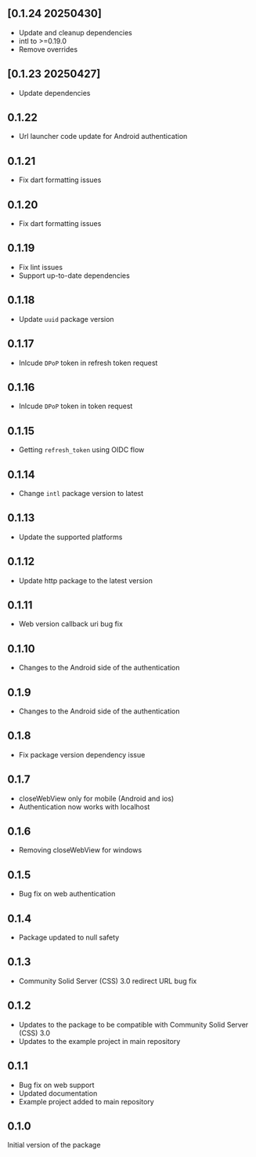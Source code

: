 ## [0.1.24 20250430]

* Update and cleanup dependencies
* intl to >=0.19.0
* Remove overrides

## [0.1.23 20250427]

* Update dependencies

## 0.1.22

* Url launcher code update for Android authentication

## 0.1.21

* Fix dart formatting issues

## 0.1.20

* Fix dart formatting issues

## 0.1.19

* Fix lint issues
* Support up-to-date dependencies

## 0.1.18

* Update `uuid` package version

## 0.1.17

* Inlcude `DPoP` token in refresh token request

## 0.1.16

* Inlcude `DPoP` token in token request

## 0.1.15

* Getting `refresh_token` using OIDC flow

## 0.1.14

* Change `intl` package version to latest

## 0.1.13

* Update the supported platforms

## 0.1.12

* Update http package to the latest version

## 0.1.11

* Web version callback uri bug fix

## 0.1.10

* Changes to the Android side of the authentication

## 0.1.9

* Changes to the Android side of the authentication

## 0.1.8

* Fix package version dependency issue

## 0.1.7

* closeWebView only for mobile (Android and ios)
* Authentication now works with localhost

## 0.1.6

* Removing closeWebView for windows

## 0.1.5

* Bug fix on web authentication

## 0.1.4

* Package updated to null safety

## 0.1.3

* Community Solid Server (CSS) 3.0 redirect URL bug fix

## 0.1.2

* Updates to the package to be compatible with Community Solid Server (CSS) 3.0
* Updates to the example project in main repository

## 0.1.1

* Bug fix on web support
* Updated documentation
* Example project added to main repository

## 0.1.0

Initial version of the package
